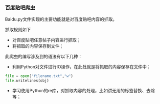 ### 百度贴吧爬虫

Baidu.py文件实现的主要功能就是对百度贴吧内容的抓取。

抓取规则如下

* 对百度贴吧任意帖子内容进行抓取；
* 将抓取的内容保存到文件；

此爬虫的编写涉及到的语法有以下几种：

* 利用Python对文件进行IO操作，在此处就是将抓取的内容保存在文件中；

```python
file = open("filename.txt","w")
file.writelines(obj)
```

* 学习使用Python的re库，对抓取内容的处理，比如讲无用的标签替换、去除等； 